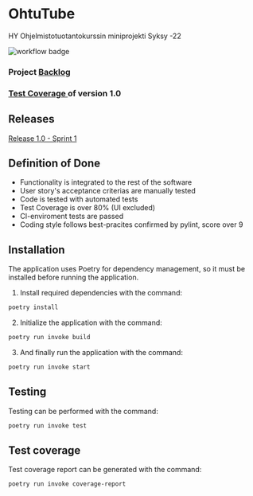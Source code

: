 # OhtuTube
HY Ohjelmistotuotantokurssin miniprojekti Syksy -22

![workflow badge](https://github.com/smannist/ohtuvarasto/workflows/CI/badge.svg)

### Project [Backlog](https://docs.google.com/spreadsheets/d/10WoYOFuoc0nGcKmTAKLrLbm1TYcGsJvkDpc3olPwmWM/edit?usp=sharing)

### [Test Coverage ](https://github.com/JanneKarki/OhtuTube/blob/main/documents/coverage_28_11.png)of version 1.0

## Releases
[Release 1.0 - Sprint 1](https://github.com/JanneKarki/OhtuTube/releases/tag/Sprint1)

## Definition of Done
- Functionality is integrated to the rest of the software
- User story's acceptance criterias are manually tested
- Code is tested with automated tests
- Test Coverage is over 80% (UI excluded)
- CI-enviroment tests are passed
- Coding style follows best-pracites confirmed by pylint, score over 9

## Installation

The application uses Poetry for dependency management, so it must be installed before running the application.

1. Install required dependencies with the command:
```bash
poetry install
```
2. Initialize the application with the command:
```bash
poetry run invoke build
```
3. And finally run the application with the command:

```bash
poetry run invoke start
```

## Testing
Testing can be performed with the command:

```bash
poetry run invoke test
```

## Test coverage
Test coverage report can be generated with the command:

```bash
poetry run invoke coverage-report
```


